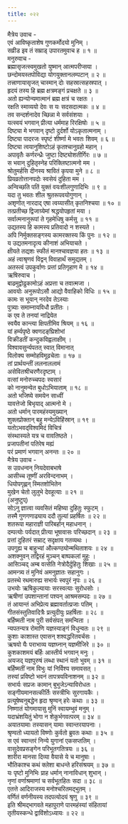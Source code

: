```yaml
---
title: ०२२
---
```

मैत्रेय उवाच -  
एवं आविष्कृताशेष गुणकर्मोदयो मुनिम् ।  
सव्रीड इव तं सम्राड् उपारतमुवाच ह ॥ १ ॥  
मनुरुवाच -  
ब्रह्मासृजत्स्वमुखतो युष्मान् आत्मपरीप्सया ।  
छन्दोमयस्तपोविद्या योगयुक्तानलम्पटान् ॥ २ ॥  
तत्त्राणायासृजत् चास्मान् दोः सहस्रात्सहस्रपात् ।  
हृदयं तस्य हि ब्रह्म क्षत्रमङ्गं प्रचक्षते ॥ ३ ॥  
अतो ह्यन्योन्यमात्मानं ब्रह्म क्षत्रं च रक्षतः ।  
रक्षति स्माव्ययो देवः स यः सदसदात्मकः ॥ ४ ॥  
तव सन्दर्शनादेव च्छिन्ना मे सर्वसंशयाः ।  
यत्स्वयं भगवान् प्रीत्या धर्ममाह रिरक्षिषोः ॥ ५ ॥  
दिष्ट्या मे भगवान् दृष्टो दुर्दर्शो योऽकृतात्मनाम् ।  
दिष्ट्या पादरजः स्पृष्टं शीर्ष्णा मे भवतः शिवम् ॥ ६ ॥  
दिष्ट्या त्वयानुशिष्टोऽहं कृतश्चानुग्रहो महान् ।  
अपावृतैः कर्णरन्ध्रैः जुष्टा दिष्ट्योशतीर्गिरः ॥ ७ ॥  
स भवान् दुहितृस्नेह परिक्लिष्टात्मनो मम ।  
श्रोतुमर्हसि दीनस्य श्रावितं कृपया मुने ॥ ८ ॥  
प्रियव्रतोत्तानपदोः स्वसेयं दुहिता मम ।  
अन्विच्छति पतिं युक्तं वयःशीलगुणादिभिः ॥ ९ ॥  
यदा तु भवतः शील श्रुतरूपवयोगुणान् ।  
अशृणोत् नारदाद् एषा त्वय्यासीत् कृतनिश्चया ॥ १० ॥  
तत्प्रतीच्छ द्विजाग्र्येमां श्रद्धयोपहृतां मया ।  
सर्वात्मनानुरूपां ते गृहमेधिषु कर्मसु ॥ ११ ॥  
उद्यतस्य हि कामस्य प्रतिवादो न शस्यते ।  
अपि निर्मुक्तसङ्गस्य कामरक्तस्य किं पुनः ॥ १२ ॥  
य उद्यतमनादृत्य कीनाशं अभियाचते ।  
क्षीयते तद्यशः स्फीतं मानश्चावज्ञया हतः ॥ १३ ॥  
अहं त्वाश्रृणवं विद्वन् विवाहार्थं समुद्यतम् ।  
अतस्त्वं उपकुर्वाणः प्रत्तां प्रतिगृहाण मे ॥ १४ ॥  
ऋषिरुवाच ।  
बाढमुद्वोढुकामोऽहं अप्रत्ता च तवात्मजा ।  
आवयोः अनुरूपोऽसौ आद्यो वैवाहिको विधिः ॥ १५ ॥  
कामः स भूयान् नरदेव तेऽस्याः  
पुत्र्याः समाम्नायविधौ प्रतीतः ।  
क एव ते तनयां नाद्रियेत  
स्वयैव कान्त्या क्षिपतीमिव श्रियम् ॥ १६ ॥  
यां हर्म्यपृष्ठे क्वणदङ्‌घ्रिशोभां  
विक्रीडतीं कन्दुकविह्वलाक्षीम् ।  
विश्वावसुर्न्यपतत् स्वात् विमानात्  
विलोक्य सम्मोहविमूढचेताः ॥ १७ ॥  
तां प्रार्थयन्तीं ललनाललामं  
असेवितश्रीचरणैरदृष्टाम् ।  
वत्सां मनोरुच्चपदः स्वसारं  
को नानुमन्येत बुधोऽभियाताम् ॥ १८ ॥  
अतो भजिष्ये समयेन साध्वीं  
यावत्तेजो बिभृयाद् आत्मनो मे ।  
अतो धर्मान् पारमहंस्यमुख्यान्  
शुक्लप्रोक्तान् बहु मन्येऽविहिंस्रान् ॥ १९ ॥  
यतोऽभवद्‌विश्वमिदं विचित्रं  
संस्थास्यते यत्र च वावतिष्ठते ।  
प्रजापतीनां पतिरेष मह्यं  
परं प्रमाणं भगवान् अनन्तः ॥ २० ॥  
मैत्रेय उवाच -  
स उग्रधन्वन् नियदेवाबभाषे  
आसीच्च तूष्णीं अरविन्दनाभम् ।  
धियोपगृह्णन् स्मितशोभितेन  
मुखेन चेतो लुलुभे देवहूत्याः ॥ २१ ॥  
(अनुष्टुप्)  
सोऽनु ज्ञात्वा व्यवसितं महिष्या दुहितुः स्फुटम् ।  
तस्मै गुणगणाढ्याय ददौ तुल्यां प्रहर्षितः ॥ २२ ॥  
शतरूपा महाराज्ञी पारिबर्हान् महाधनान् ।  
दम्पत्योः पर्यदात् प्रीत्या भूषावासः परिच्छदान् ॥ २३ ॥  
प्रत्तां दुहितरं सम्राट् सदृक्षाय गतव्यथः ।  
उपगुह्य च बाहुभ्यां औत्कण्ठ्योन्मथिताशयः ॥ २४ ॥  
अशक्नुवन् तद्विरहं मुञ्चन् बाष्पकलां मुहुः ।  
आसिञ्चद् अम्ब वत्सेति नेत्रोदैर्दुहितुः शिखाः ॥ २५ ॥  
आमन्त्र्य तं मुनिवं अमनुज्ञातः सहानुगः ।  
प्रतस्थे रथमारुह्य सभार्यः स्वपुरं नृपः ॥ २६ ॥  
उभयोः ऋषिकुल्यायाः सरस्वत्याः सुरोधसोः ।  
ऋषीणां उपशान्तानां पश्यन् आश्रमसम्पदः ॥ २७ ॥  
तं आयान्तं अभिप्रेत्य ब्रह्मावर्तात्प्रजाः पतिम् ।  
गीतसंस्तुतिवादित्रैः प्रत्युदीयुः प्रहर्षिताः ॥ २८ ॥  
बर्हिष्मती नाम पुरी सर्वसंपत् समन्विता ।  
न्यपतन्यत्र रोमाणि यज्ञस्याङ्गं विधुन्वतः ॥ २९ ॥  
कुशाः काशास्त एवासन् शश्वद्धरितवर्चसः ।  
ऋषयो यैः पराभाव्य यज्ञघ्नान् यज्ञमीजिरे ॥ ३० ॥  
कुशकाशमयं बर्हिः आस्तीर्य भगवान् मनुः ।  
अयजद् यज्ञपुरुषं लब्धा स्थानं यतो भुवम् ॥ ३१ ॥  
बर्हिष्मतीं नाम विभुः यां निर्विश्य समावसत् ।  
तस्यां प्रविष्टो भवनं तापत्रयविनाशनम् ॥ ३२ ॥  
सभार्यः सप्रजः कामान् बुभुजेऽन्याविरोधतः ।  
सङ्गीयमानसत्कीर्तिः सस्त्रीभिः सुरगायकैः ।  
प्रत्यूषेष्वनुबद्धेन हृदा श्रृण्वन् हरेः कथाः ॥ ३३ ॥  
निष्णातं योगमायासु मुनिं स्वायम्भुवं मनुम् ।  
यदाभ्रंशयितुं भोगा न शेकुर्भगवत्परम् ॥ ३४ ॥  
अयातयामाः तस्यासन् यामाः स्वान्तरयापनाः ।  
श्रृण्वतो ध्यायतो विष्णोः कुर्वतो ब्रुवतः कथाः ॥ ३५ ॥  
स एवं स्वान्तरं निन्ये युगानां एकसप्ततिम् ।  
वासुदेवप्रसङ्गेन परिभूतगतित्रयः ॥ ३६ ॥  
शारीरा मानसा दिव्या वैयासे ये च मानुषाः ।  
भौतिकाश्च कथं क्लेशा बाधन्ते हरिसंश्रयम् ॥ ३७ ॥  
यः पृष्टो मुनिभिः प्राह धर्मान् नानाविधान् शुभान् ।  
नृणां वर्णाश्रमाणां च सर्वभूतहितः सदा ॥ ३८ ॥  
एतत्ते आदिराजस्य मनोश्चरितमद्भुतम् ।  
वर्णितं वर्णनीयस्य तदपत्योदयं श्रृणु ॥ ३९ ॥  
इति श्रीमद्‌भागवते महापुराणे पारमहंस्यां संहितायां  
तृतीयस्कन्धे द्वाविंशोऽध्यायः ॥ २२ ॥